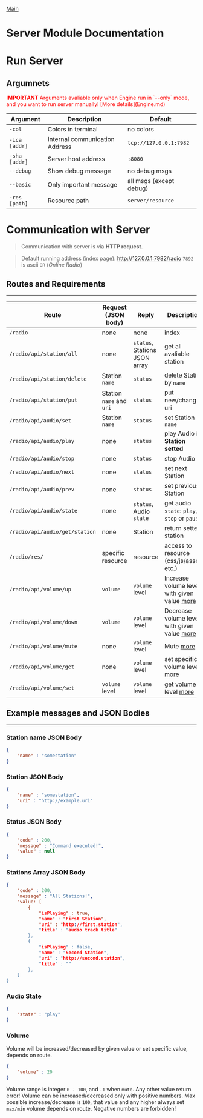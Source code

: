 [Main](README.md)

# Server Module Documentation

# Run Server
## Argumnets

<span style="color:red">
<b>IMPORTANT</b>
Arguments avaliable only when Engine run in `--only` mode, and you want to run server manually! [More details](Engine.md)
</span>

| Argument | Description | Default | 
| --- | --- | --- | 
| `-col` | Colors in terminal | no colors |
| `-ica [addr]` | Internal communication Address | `tcp://127.0.0.1:7982` | 
| `-sha [addr]` | Server host address | `:8080` |
| `--debug` | Show debug message | no debug msgs |
| `--basic` | Only important message | all msgs (except debug) |
| `-res [path]` | Resource path | `server/resource` |

# Communication with Server
> Communication with server is via **HTTP request**.

> Default running address (index page): http://127.0.0.1:7982/radio
> `7892` is ascii `OR` (_Online Radio_)
## Routes and Requirements 
--- 
| Route | Request (JSON body) | Reply | Description |
| --- | --- | --- | --- |
| `/radio` | none | none | index |
| `/radio/api/station/all` | none | `status`, Stations JSON array | get all avaliable station |
| `/radio/api/station/delete` | Station `name` | `status` | delete Station by `name` |
| `/radio/api/station/put` | Station `name` and `uri` | `status` | put new/change uri |
| `/radio/api/audio/set` | Station `name` | `status` | set Station by `name` |
| `/radio/api/audio/play` | none | `status` | play Audio **if Station setted** |
| `/radio/api/audio/stop` | none | `status` | stop Audio |
| `/radio/api/audio/next` | none | `status` | set next Station |
| `/radio/api/audio/prev` | none | `status` | set previous Station |
| `/radio/api/audio/state` | none | `status`, Audio `state` | get audio `state`: `play`, `stop` or `pause` |
| `/radio/api/audio/get/station` | none | Station | return setted station |
| `/radio/res/` | specific resource | resource | access to resource (css/js/assets etc.) |
| `/radio/api/volume/up` | `volume` | `volume` level | Increase volume level with given value [more](#volume) |
| `/radio/api/volume/down` | `volume` | `volume` level | Decrease volume level with given value [more](#volume) |
| `/radio/api/volume/mute` | none | `volume` level | Mute [more](#volume) |
| `/radio/api/volume/get` | none | `volume` level | set specific volume level [more](#volume) | 
| `/radio/api/volume/set` | `volume` level | `volume` level | get volume level [more](#volume) |

## Example messages and JSON Bodies
---
### Station name JSON Body
```json
{
    "name" : "somestation"
}
```
### Station JSON Body
```json
{
    "name" : "somestation",
    "uri" : "http://example.uri"
}
```
### Status JSON Body
```json
{
    "code" : 200,
    "message" : "Command executed!",
    "value" : null
}
```

### Stations Array JSON Body
```json
{
    "code" : 200,
    "message" : "All Stations!",
    "value: [
        {
            "isPlaying" : true,
            "name" : "First Station",
            "uri" : "http://first.station",
            "title" : "audio track title"
        }, 
        {
            "isPlaying" : false,
            "name" : "Second Station",
            "uri" : "http://second.station",
            "title" : ""
        }, 
    ]
}
```

### Audio State
```json
{
    "state" : "play"
}
```
### Volume 
Volume will be increased/decreased by given value or set specific value, depends on route.
```json
{
    "volume" : 20
}
```
Volume range is integer `0 - 100`, and `-1` when `mute`. Any other value return error!
Volume can be increased/decreased only with positive numbers. Max possible increase/decrease is `100`, that value and any higher always set `max/min` volume depends on route. Negative numbers are forbidden! 
